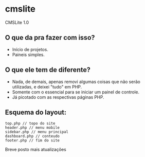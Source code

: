 # cmslite
CMSLite 1.0


## O que da pra fazer com isso?
- Início de projetos.
- Paineis simples.

## O que ele tem de diferente?
- Nada, de demais, apenas removi algumas coisas que não serão utilizadas, e deixei "tudo" em PHP.
- Somente com o essencial para se iniciar um painel de controle.
- Já picotado com as respectivas páginas PHP.

## Esquema do layout:
```
top.php // topo do site
header.php // menu mobile
sidebar.php // menu principal
dashboard.php // conteudo
footer.php // fim do site
```

Breve posto mais atualizações
